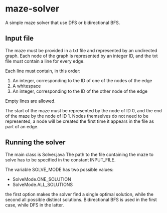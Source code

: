 # maze-solver
A simple maze solver that use DFS or bidirectional BFS.

## Input file
The maze must be provided in a txt file and represented by an undirected graph. Each node of the graph is represented by an integer ID, and the txt file must contain a line for every edge.

Each line must contain, in this order:

1. An integer, corresponding to the ID of one of the nodes of the edge
2. A whitespace
3. An integer, corresponding to the ID of the other node of the edge

Empty lines are allowed.

The start of the maze must be represented by the node of ID 0, and the end of the maze by the node of ID 1. Nodes themselves do not need to be represented, a node will be created the first time it appears in the file as part of an edge.

## Running the solver
The main class is Solver.java The path to the file containing the maze to solve has to be specified in the constant INPUT_FILE.

The variable SOLVE_MODE has two possible values:

* SolveMode.ONE_SOLUTION
* SolveMode.ALL_SOLUTIONS

the first option makes the solver find a single optimal solution, while the second all possible distinct solutions. Bidirectional BFS is used in the first case, while DFS in the latter.
